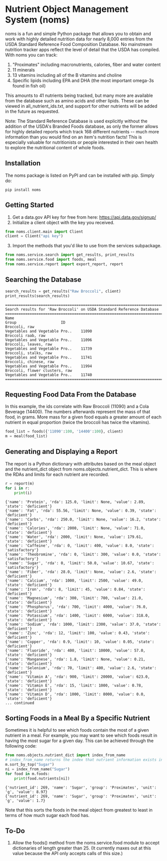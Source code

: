 # Nutrient Object Management System (noms)

noms is a fun and simple Python package that allows you to obtain and work with highly detailed nutrition data for nearly 8,000 entries from the USDA Standard Reference Food Composition Database. No mainstream nutrition tracker apps reflect the level of detail that the USDA has compiled. With noms you can track:
1. "Proximates" including macronutrients, calories, fiber and water content
2. 11 minerals
3. 13 vitamins including all of the B vitamins and choline
4. Specific lipids including EPA and DHA (the most important omega-3s found in fish oil)

This amounts to 41 nutrients being tracked, but many more are available from the database such as amino acids and other lipids. These can be viewed in all_nutrient_ids.txt, and support for other nutrients will be added in the future as requested.

Note: The Standard Reference Database is used explicitly without the addition of the USDA's Branded Foods database, as only the former allows for highly detailed reports which track 168 different nutrients -- much more information than you would find on an item's nutrition facts! This is especially valuable for nutritionists or people interested in their own health to explore the nutritional content of whole foods. 

## Installation
The noms package is listed on PyPI and can be installed with pip. Simply do:
```
pip install noms
```

## Getting Started
1. Get a data.gov API key for free from here: https://api.data.gov/signup/
2. Initialize a client object with the key you received.
```python
from noms.client.main import Client
client = Client("api key")
```
3. Import the methods that you'd like to use from the services subpackage.
```python
from noms.service.search import get_results, print_results
from noms.service.food import foods, meal
from noms.service.report import export_report, report
```
## Searching the Database
```python
search_results = get_results("Raw Broccoli", client)
print_results(search_results)
```
```
================================================================================================================
Search results for 'Raw Broccoli' on USDA Standard Reference Database
================================================================================================================
Name                                                                                 Group                    ID
Broccoli, raw                                                            Vegetables and Vegetable Pro..    11090
Broccoli raab, raw                                                       Vegetables and Vegetable Pro..    11096
Broccoli, leaves, raw                                                    Vegetables and Vegetable Pro..    11739
Broccoli, stalks, raw                                                    Vegetables and Vegetable Pro..    11741
Broccoli, chinese, raw                                                   Vegetables and Vegetable Pro..    11994
Broccoli, flower clusters, raw                                           Vegetables and Vegetable Pro..    11740
================================================================================================================
```
## Requesting Food Data From the Database 
In this example, the ids correlate with Raw Broccoli (11090) and a Cola Beverage (14400). The numbers afterwards represent the mass of that food, in grams. More mass for a given food equals a greater amount of each nutrient in equal proportion (twice the broccoli has twice the vitamins).
```python
food_list = foods({'11090':100, '14400':100}, client)
m = meal(food_list)
```
## Generating and Displaying a Report 
The report is a Python dictionary with attributes based on the meal object and the nutrient_dict object from noms.objects.nutrient_dict. This is where the RDAs and limits for each nutrient are recorded.
```python
r = report(m)
for i in r:
    print(i)
```
```
{'name': 'Protein', 'rda': 125.0, 'limit': None, 'value': 2.89, 'state': 'deficient'}
{'name': 'Fat', 'rda': 55.56, 'limit': None, 'value': 0.39, 'state': 'deficient'}
{'name': 'Carbs', 'rda': 250.0, 'limit': None, 'value': 16.2, 'state': 'deficient'}
{'name': 'Calories', 'rda': 2000, 'limit': None, 'value': 71.0, 'state': 'deficient'}
{'name': 'Water', 'rda': 2000, 'limit': None, 'value': 179.61, 'state': 'deficient'}
{'name': 'Caffeine', 'rda': 0, 'limit': 400, 'value': 8.0, 'state': 'satisfactory'}
{'name': 'Theobromine', 'rda': 0, 'limit': 300, 'value': 0.0, 'state': 'satisfactory'}
{'name': 'Sugar', 'rda': 0, 'limit': 50.0, 'value': 10.67, 'state': 'satisfactory'}
{'name': 'Fiber', 'rda': 28.0, 'limit': None, 'value': 2.6, 'state': 'deficient'}
{'name': 'Calcium', 'rda': 1000, 'limit': 2500, 'value': 49.0, 'state': 'deficient'}
{'name': 'Iron', 'rda': 8, 'limit': 45, 'value': 0.84, 'state': 'deficient'}
{'name': 'Magnesium', 'rda': 300, 'limit': 700, 'value': 21.0, 'state': 'deficient'}
{'name': 'Phosphorus', 'rda': 700, 'limit': 4000, 'value': 76.0, 'state': 'deficient'}
{'name': 'Potassium', 'rda': 1400, 'limit': 6000, 'value': 318.0, 'state': 'deficient'}
{'name': 'Sodium', 'rda': 1000, 'limit': 2300, 'value': 37.0, 'state': 'deficient'}
{'name': 'Zinc', 'rda': 12, 'limit': 100, 'value': 0.43, 'state': 'deficient'}
{'name': 'Copper', 'rda': 0.9, 'limit': 10, 'value': 0.05, 'state': 'deficient'}
{'name': 'Fluoride', 'rda': 400, 'limit': 10000, 'value': 57.0, 'state': 'deficient'}
{'name': 'Manganese', 'rda': 1.8, 'limit': None, 'value': 0.21, 'state': 'deficient'}
{'name': 'Selenium', 'rda': 70, 'limit': 400, 'value': 2.6, 'state': 'deficient'}
{'name': 'Vitamin A', 'rda': 900, 'limit': 20000, 'value': 623.0, 'state': 'deficient'}
{'name': 'Vitamin E', 'rda': 15, 'limit': 1000, 'value': 0.78, 'state': 'deficient'}
{'name': 'Vitamin D', 'rda': 1000, 'limit': 8000, 'value': 0.0, 'state': 'deficient'}
... continued
```
## Sorting Foods in a Meal By a Specific Nutrient
Sometimes it is helpful to see which foods contain the most of a given nutrient in a meal. For example, you may want to see which foods result in having the most sugar for a given day. This can be achieved through the following code:
```python
from noms.objects.nutrient_dict import index_from_name
# index_from_name returns the index that nutrient information exists in an array of nutrients
m.sort_by_top("Sugar")
ni = index_from_name("Sugar")
for food in m.foods:
    print(food.nutrients[ni])
```
```
{'nutrient_id': 269, 'name': 'Sugar', 'group': 'Proximates', 'unit': 'g', 'value': 8.97}
{'nutrient_id': 269, 'name': 'Sugar', 'group': 'Proximates', 'unit': 'g', 'value': 1.7}
```
Note that this sorts the foods in the meal object from greatest to least in terms of how much sugar each food has.
## To-Do
1. Allow the foods() method from the noms.service.food module to accept dictionaries of length greater than 25. (It currently maxes out at this value because the API only accepts calls of this size.)